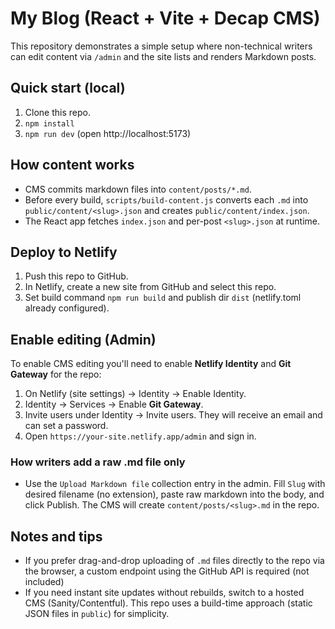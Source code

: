 # My Blog (React + Vite + Decap CMS)

This repository demonstrates a simple setup where non-technical writers can edit content via `/admin`
and the site lists and renders Markdown posts.

## Quick start (local)

1. Clone this repo.
2. `npm install`
3. `npm run dev` (open http://localhost:5173)

## How content works

- CMS commits markdown files into `content/posts/*.md`.
- Before every build, `scripts/build-content.js` converts each `.md` into `public/content/<slug>.json` and creates `public/content/index.json`.
- The React app fetches `index.json` and per-post `<slug>.json` at runtime.

## Deploy to Netlify

1. Push this repo to GitHub.
2. In Netlify, create a new site from GitHub and select this repo.
3. Set build command `npm run build` and publish dir `dist` (netlify.toml already configured).

## Enable editing (Admin)

To enable CMS editing you'll need to enable **Netlify Identity** and **Git Gateway** for the repo:

1. On Netlify (site settings) → Identity → Enable Identity.
2. Identity → Services → Enable **Git Gateway**.
3. Invite users under Identity → Invite users. They will receive an email and can set a password.
4. Open `https://your-site.netlify.app/admin` and sign in.

### How writers add a raw .md file only

- Use the `Upload Markdown file` collection entry in the admin. Fill `Slug` with desired filename (no extension), paste raw markdown into the body, and click Publish. The CMS will create `content/posts/<slug>.md` in the repo.

## Notes and tips

- If you prefer drag-and-drop uploading of `.md` files directly to the repo via the browser, a custom endpoint using the GitHub API is required (not included)
- If you need instant site updates without rebuilds, switch to a hosted CMS (Sanity/Contentful). This repo uses a build-time approach (static JSON files in `public`) for simplicity.
